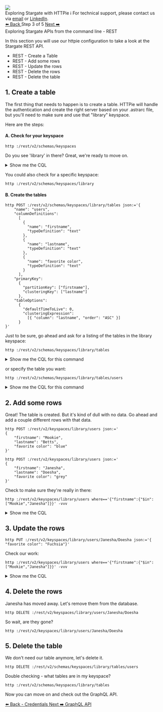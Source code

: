 <!-- TOP -->
<div class="top">
  <img src="https://datastax-academy.github.io/katapod-shared-assets/images/ds-academy-logo.svg" />
  <div class="scenario-title-section">
    <span class="scenario-title">Exploring Stargate with HTTPie</span>
    <span class="scenario-subtitle">ℹ️ For technical support, please contact us via <a href="mailto:kirsten.hunter@datastax.com">email</a> or <a href="https://linkedin.com/in/synedra">LinkedIn</a>.</span>
  </div>
</div>


<!-- NAVIGATION -->
<div id="navigation-top" class="navigation-top">
 <a href='command:katapod.loadPage?[{"step":"step2-astra"}]' 
   class="btn btn-dark navigation-top-left">⬅️ Back
 </a>
<span class="step-count"> Step 3 of 5</span>
 <a href='command:katapod.loadPage?[{"step":"step4-astra"}]' 
    class="btn btn-dark navigation-top-right">Next ➡️
  </a>
</div>

<!-- CONTENT -->

<div class="step-title">Exploring Stargate APIs from the command line - REST</div>

In this section you will use our httpie configuration to take a look at the Stargate REST API. 

- REST - Create a Table
- REST - Add some rows
- REST - Update the rows
- REST - Delete the rows
- REST - Delete the table

## 1. Create a table

The first thing that needs to happen is to create a table. HTTPie will handle the authentication and create the right server based on your .astrarc file, but you'll need to make sure and use that "library" keyspace.

Here are the steps:

#### A. Check for your keyspace


```
http :/rest/v2/schemas/keyspaces
```

Do you see 'library' in there? Great, we're ready to move on. 

<details><summary>Show me the CQL</summary>
  
```
astra db cqlsh workshops -k library -e "desc keyspaces;"
```
  
</details>

You could also check for a specific keyspace:


```
http :/rest/v2/schemas/keyspaces/library
```

#### B. Create the tables


```
http POST :/rest/v2/schemas/keyspaces/library/tables json:='{
	"name": "users",
	"columnDefinitions":
	  [
        {
	      "name": "firstname",
	      "typeDefinition": "text"
	    },
        {
	      "name": "lastname",
	      "typeDefinition": "text"
	    },
        {
	      "name": "favorite color",
	      "typeDefinition": "text"
	    }
	  ],
	"primaryKey":
	  {
	    "partitionKey": ["firstname"],
	    "clusteringKey": ["lastname"]
	  },
	"tableOptions":
	  {
	    "defaultTimeToLive": 0,
	    "clusteringExpression":
	      [{ "column": "lastname", "order": "ASC" }]
	  }
}'
```

Just to be sure, go ahead and ask for a listing of the tables in the library keyspace:

```
http :/rest/v2/schemas/keyspaces/library/tables
```

<details><summary>Show me the CQL for this command</summary>
	
```
astra db cqlsh workshops -k library -e "desc tables;"
```

</details>

or specify the table you want:
```
http :/rest/v2/schemas/keyspaces/library/tables/users
```
	

<details><summary>Show me the CQL for this command</summary>
	
```
astra db cqlsh workshops -k library -e "desc users;"
```

</details>

## 2. Add some rows

Great! The table is created. But it's kind of dull with no data. Go ahead and add a couple different rows with that data.

```
http POST :/rest/v2/keyspaces/library/users json:='
{
    "firstname": "Mookie",
    "lastname": "Betts",
    "favorite color": "blue"
}'
```

```
http POST :/rest/v2/keyspaces/library/users json:='
{
    "firstname": "Janesha",
    "lastname": "Doesha",
    "favorite color": "grey"
}'
```

Check to make sure they're really in there:

```
http :/rest/v2/keyspaces/library/users where=='{"firstname":{"$in":["Mookie","Janesha"]}}' -vvv
```
	
	
<details><summary>Show me the CQL</summary>
	
```
astra db cqlsh workshops -k library -e "select * from users where firstname IN ('Mookie', 'Janesha');"
```

</details>

## 3. Update the rows

```
http PUT :/rest/v2/keyspaces/library/users/Janesha/Doesha json:='{ "favorite color": "Fuchsia"}'
```

Check our work:

```
http :/rest/v2/keyspaces/library/users where=='{"firstname":{"$in":["Mookie","Janesha"]}}' -vvv
```

<details><summary>Show me the CQL</summary>
	
```
astra db cqlsh workshops -k library -e "select * from users where firstname IN ('Mookie', 'Janesha');"
```

</details>
	
## 4. Delete the rows

Janesha has moved away.  Let's remove them from the database.

```
http DELETE :/rest/v2/keyspaces/library/users/Janesha/Doesha
```

So wait, are they gone?

```
http :/rest/v2/keyspaces/library/users/Janesha/Doesha
```

## 5. Delete the table

We don't need our table anymore, let's delete it.

```
http DELETE :/rest/v2/schemas/keyspaces/library/tables/users
```

Double checking - what tables are in my keyspace?

```
http :/rest/v2/schemas/keyspaces/library/tables
```

Now you can move on and check out the GraphQL API.

<div id="navigation-bottom" class="navigation-bottom">
 <a href='command:katapod.loadPage?[{"step":"step2-astra"}]'
   class="btn btn-dark navigation-bottom-left">⬅️ Back - Credentials
 </a>
 <a href='command:katapod.loadPage?[{"step":"step4-astra"}]'
    class="btn btn-dark navigation-bottom-right">Next ➡️ GraphQL API
  </a>
</div>

